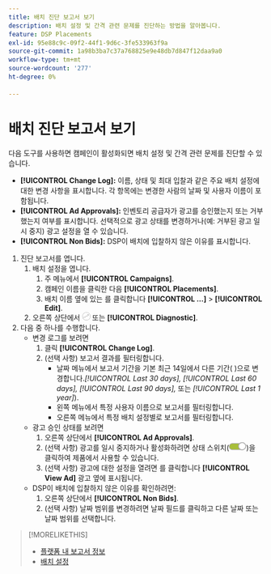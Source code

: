 ```yaml
---
title: 배치 진단 보고서 보기
description: 배치 설정 및 간격 관련 문제를 진단하는 방법을 알아봅니다.
feature: DSP Placements
exl-id: 95e88c9c-09f2-44f1-9d6c-3fe533963f9a
source-git-commit: 1a98b3ba7c37a768825e9e48db7d847f12daa9a0
workflow-type: tm+mt
source-wordcount: '277'
ht-degree: 0%

---
```


# 배치 진단 보고서 보기

<!-- Does this really belong in the Campaign Management > Reports section or in the Placements section? -->

다음 도구를 사용하면 캠페인이 활성화되면 배치 설정 및 간격 관련 문제를 진단할 수 있습니다.

* **[!UICONTROL Change Log]:** 이름, 상태 및 최대 입찰과 같은 주요 배치 설정에 대한 변경 사항을 표시합니다. 각 항목에는 변경한 사람의 날짜 및 사용자 이름이 포함됩니다.
* **[!UICONTROL Ad Approvals]:** 인벤토리 공급자가 광고를 승인했는지 또는 거부했는지 여부를 표시합니다. 선택적으로 광고 상태를 변경하거나(예: 거부된 광고 일시 중지) 광고 설정을 열 수 있습니다.
* **[!UICONTROL Non Bids]:** DSP이 배치에 입찰하지 않은 이유를 표시합니다.

1. 진단 보고서를 엽니다.
   1. 배치 설정을 엽니다.
      1. 주 메뉴에서 **[!UICONTROL Campaigns]**.
      1. 캠페인 이름을 클릭한 다음 **[!UICONTROL Placements]**.
      1. 배치 이름 옆에 있는 를 클릭합니다  **[!UICONTROL ...]** > **[!UICONTROL Edit]**.
   1. 오른쪽 상단에서 ![배치 진단](/help/dsp/assets/placement-diagnostics.png) 또는 **[!UICONTROL Diagnostic]**.
1. 다음 중 하나를 수행합니다.
   * 변경 로그를 보려면
      1. 클릭 **[!UICONTROL Change Log]**.
      1. (선택 사항) 보고서 결과를 필터링합니다.
         * 날짜 메뉴에서 보고서 기간을 기본 최근 14일에서 다른 기간( )으로 변경합니다.*[!UICONTROL Last 30 days],* *[!UICONTROL Last 60 days],* *[!UICONTROL Last 90 days],* 또는 *[!UICONTROL Last 1 year]*).
         * 왼쪽 메뉴에서 특정 사용자 이름으로 보고서를 필터링합니다.
         * 오른쪽 메뉴에서 특정 배치 설정별로 보고서를 필터링합니다.
   * 광고 승인 상태를 보려면
      1. 오른쪽 상단에서 **[!UICONTROL Ad Approvals]**.
      1. (선택 사항) 광고를 일시 중지하거나 활성화하려면 상태 스위치(![상태 스위치](/help/dsp/assets/status-switch.png))을 클릭하여 제품에서 사용할 수 있습니다.
      1. (선택 사항) 광고에 대한 설정을 열려면 를 클릭합니다 **[!UICONTROL View Ad]** 광고 옆에 표시됩니다.
   * DSP이 배치에 입찰하지 않은 이유를 확인하려면:
      1. 오른쪽 상단에서 **[!UICONTROL Non Bids]**.
      1. (선택 사항) 날짜 범위를 변경하려면 날짜 필드를 클릭하고 다른 날짜 또는 날짜 범위를 선택합니다.

<!-- Later, add link to >* Definitions for NBRs (Reading No Bid Reports (NBRs)) -->

>[!MORELIKETHIS]
>
>* [플랫폼 내 보고서 정보](campaign-reports-about.md)
>* [배치 설정](/help/dsp/campaign-management/placements/placement-settings.md)


